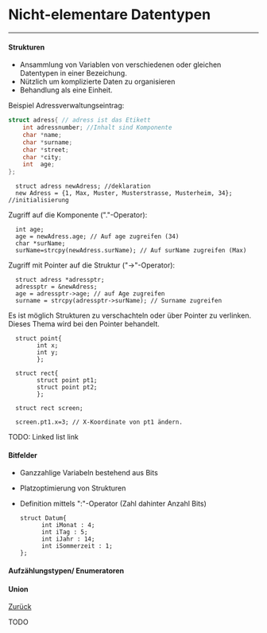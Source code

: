 # Nicht-elementare Datentypen
---

#### Strukturen

* Ansammlung von Variablen von verschiedenen oder gleichen Datentypen in einer Bezeichung.
* Nützlich um komplizierte Daten zu organisieren
* Behandlung als eine Einheit.

Beispiel Adressverwaltungseintrag:

```c
struct adress{ // adress ist das Etikett
	int adressnumber; //Inhalt sind Komponente
	char *name;
	char *surname;
	char *street;
	char *city;
	int  age;
};
```
      struct adress newAdress; //deklaration
      new Adress = {1, Max, Muster, Musterstrasse, Musterheim, 34}; //initialisierung


Zugriff auf die Komponente ("."-Operator):

      int age;
      age = newAdress.age; // Auf age zugreifen (34)
      char *surName;
      surName=strcpy(newAdress.surName); // Auf surName zugreifen (Max)

Zugriff mit Pointer auf die Struktur ("->"-Operator):

      struct adress *adressptr;
      adressptr = &newAdress;
      age = adressptr->age; // auf Age zugreifen
      surname = strcpy(adressptr->surName); // Surname zugreifen
      
Es ist möglich Strukturen zu verschachteln oder  über Pointer zu verlinken. Dieses Thema wird bei den Pointer behandelt.

      struct point{
            int x;
            int y;
            };
            
      struct rect{
            struct point pt1;
            struct point pt2;
            };
      
      struct rect screen;
      
      screen.pt1.x=3; // X-Koordinate von pt1 ändern.

TODO: Linked list link

      
#### Bitfelder
* Ganzzahlige Variabeln bestehend aus Bits
* Platzoptimierung von Strukturen
* Definition mittels ":"-Operator (Zahl dahinter Anzahl Bits)

      struct Datum{
            int iMonat : 4;
            int iTag : 5;
            int iJahr : 14;
            int iSommerzeit : 1;
      };
      
#### Aufzählungstypen/ Enumeratoren


#### Union






[Zurück](datatypes.md)

TODO
